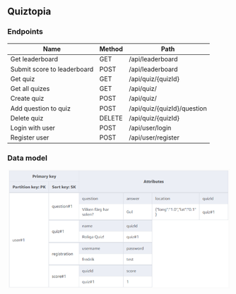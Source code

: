 ## Quiztopia

### Endpoints

| Name                        | Method | Path                        |
| --------------------------- | ------ | --------------------------- |
| Get leaderboard             | GET    | /api/leaderboard            |
| Submit score to leaderboard | POST   | /api/leaderboard            |
| Get quiz                    | GET    | /api/quiz/{quizId}          |
| Get all quizes              | GET    | /api/quiz/                  |
| Create quiz                 | POST   | /api/quiz/                  |
| Add question to quiz        | POST   | /api/quiz/{quizId}/question |
| Delete quiz                 | DELETE | /api/quiz/{quizId}          |
| Login with user             | POST   | /api/user/login             |
| Register user               | POST   | /api/user/register          |

### Data model

![DB](./static/db.png)
